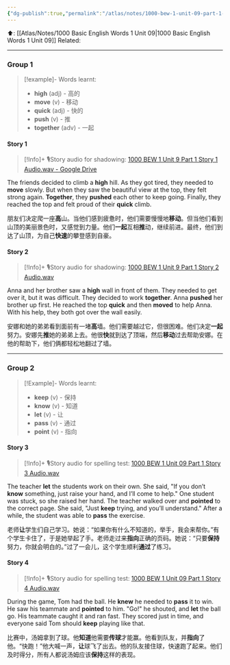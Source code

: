 ```yaml
---
{"dg-publish":true,"permalink":"/atlas/notes/1000-bew-1-unit-09-part-1-stories/","noteIcon":""}
---
```


⬆️: [[Atlas/Notes/1000 Basic English Words 1 Unit 09\|1000 Basic English Words 1 Unit 09]]
Related: 

---
### Group 1
> [!example]- Words learnt:
> - **high** (adj) - 高的
> - **move** (v) - 移动
> - **quick** (adj) - 快的
> - **push** (v) - 推
> - **together** (adv) - 一起
#### Story 1

> [!Info]+ 🎙️Story audio for shadowing: [1000 BEW 1 Unit 9 Part 1 Story 1 Audio.wav - Google Drive](https://drive.google.com/file/d/17AtcPCcZyLXVb7JGrZPWSIHU_vXc1JZV/view?usp=drive_link)

The friends decided to climb a **high** hill. As they got tired, they needed to **move** slowly. But when they saw the beautiful view at the top, they felt strong again. **Together**, they **pushed** each other to keep going. Finally, they reached the top and felt proud of their **quick** climb.

朋友们决定爬一座**高**山。当他们感到疲惫时，他们需要慢慢地**移动**。但当他们看到山顶的美丽景色时，又感觉到力量。他们**一起**互相**推**动，继续前进。最终，他们到达了山顶，为自己**快速**的攀登感到自豪。

#### Story 2

> [!Info]+ 🎙️Story audio for shadowing:  [1000 BEW 1 Unit 9 Part 1 Story 2 Audio.wav](https://drive.google.com/file/d/1vS3YEJrhsRc29XMDWEje9on1MU58Xk7a/view?usp=drive_link)

Anna and her brother saw a **high** wall in front of them. They needed to get over it, but it was difficult. They decided to work **together**. Anna **pushed** her brother up first. He reached the top **quick** and then **moved** to help Anna. With his help, they both got over the wall easily.

安娜和她的弟弟看到面前有一堵**高**墙。他们需要越过它，但很困难。他们决定**一起**努力。安娜先**推**她的弟弟上去。他很**快**就到达了顶端，然后**移动**过去帮助安娜。在他的帮助下，他们俩都轻松地翻过了墙。


---
### Group 2

> [!Example]- Words learnt:
> - **keep** (v) - 保持
> - **know** (v) - 知道
> - **let** (v) - 让
> - **pass** (v) - 通过
> - **point** (v) - 指向
#### Story 3

> [!Info]+ 🎙️Story audio for spelling test: [1000 BEW 1 Unit 09 Part 1 Story 3 Audio.wav](https://drive.google.com/file/d/1PNYV-ZwvB9q1dAjJBIjhHvlMWdVUZ6GO/view?usp=drive_link)

The teacher **let** the students work on their own. She said, "If you don’t **know** something, just raise your hand, and I’ll come to help." One student was stuck, so she raised her hand. The teacher walked over and **pointed** to the correct page. She said, "Just **keep** trying, and you’ll understand." After a while, the student was able to **pass** the exercise.

老师**让**学生们自己学习。她说：“如果你有什么不知道的，举手，我会来帮你。”有个学生卡住了，于是她举起了手。老师走过来**指向**正确的页码。她说：“只要**保持**努力，你就会明白的。”过了一会儿，这个学生顺利**通过**了练习。
#### Story 4

> [!Info]+ 🎙️Story audio for spelling test: [1000 BEW 1 Unit 09 Part 1 Story 4 Audio.wav](https://drive.google.com/file/d/17wCTCKLqsgwwKQruykoET_5_B9bAt97x/view?usp=drive_link)

During the game, Tom had the ball. He **knew** he needed to **pass** it to win. He saw his teammate and **pointed** to him. "Go!" he shouted, and **let** the ball go. His teammate caught it and ran fast. They scored just in time, and everyone said Tom should **keep** playing like that.

比赛中，汤姆拿到了球。他**知道**他需要**传球**才能赢。他看到队友，并**指向**了他。“快跑！”他大喊一声，**让**球飞了出去。他的队友接住球，快速跑了起来。他们及时得分，所有人都说汤姆应该**保持**这样的表现。